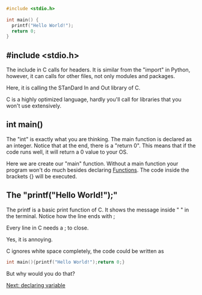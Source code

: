 ```C
#include <stdio.h>  
  
int main() {  
  printf("Hello World!");  
  return 0;  
}
```

## \#include <stdio.h>
The include in C calls for headers. It is similar from the "import" in Python, however, it can calls for other files, not only modules and packages.

Here, it is calling the STanDard In and Out library of C.

C is a highly optimized language, hardly you'll call for libraries that you won't use extensively.

## int main()

The "int" is exactly what you are thinking. The main function is declared as an integer. Notice that at the end, there is a "return 0". This means that if the code runs well, it will return a 0 value to your OS.

Here we are create our "main" function. Without a main function your program won't do much besides declaring [Functions](Functions%20in%20C.md). The code inside the brackets {} will be executed.

## The "printf("Hello World!");" 

The printf is a basic print function of C. It shows the message inside " " in the terminal. Notice how the line ends with ; 

Every line in C needs a ; to close.

Yes, it is annoying.

C ignores white space completely, the code could be written as 

```C
int main(){printf("Hello World!");return 0;}
```

But why would you do that?

[Next: declaring variable](Declaring%20variables%20in%20C.md)
